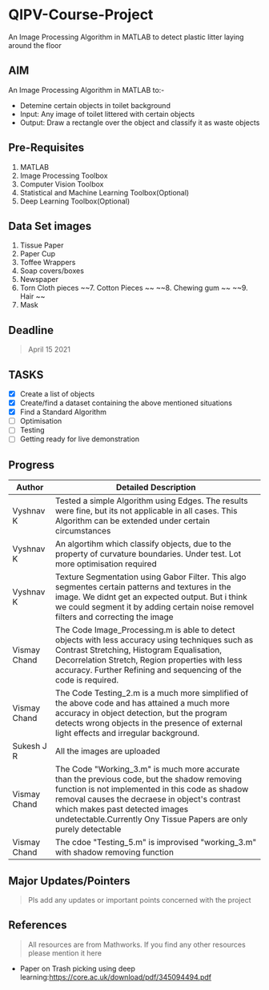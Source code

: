 # QIPV-Course-Project
An Image Processing Algorithm in MATLAB to detect plastic litter laying around the floor 

## AIM
An Image Processing Algorithm in MATLAB to:-
* Detemine certain objects in toilet background
* Input: Any image of toilet littered with certain objects
* Output: Draw a rectangle over the object and classify it as waste objects

## Pre-Requisites
1. MATLAB
2. Image Processing Toolbox
3. Computer Vision Toolbox
4. Statistical and Machine Learning Toolbox(Optional)
5. Deep Learning Toolbox(Optional)

## Data Set images
1. Tissue Paper
2. Paper Cup
3. Toffee Wrappers
4. Soap covers/boxes
5. Newspaper
6. Torn Cloth pieces
~~7. Cotton Pieces ~~
~~8. Chewing gum ~~
~~9. Hair  ~~
10. Mask

## Deadline

> April 15 2021

## TASKS
- [x] Create a list of objects
- [x] Create/find a dataset containing the above mentioned situations
- [x] Find a Standard Algorithm
- [ ] Optimisation
- [ ] Testing
- [ ] Getting ready for live demonstration

## Progress
|  Author  |  Detailed Description |
|----------|  -------------------- |
|  Vyshnav K  | Tested a simple Algorithm using Edges. The results were fine, but its not applicable in all cases. This Algorithm can be extended under certain circumstances |
|  Vyshnav K  | An algortihm which classify objects, due to the property of curvature boundaries. Under test. Lot more optimisation required |
|  Vyshnav K  | Texture Segmentation using Gabor Filter. This algo segmentes certain patterns and textures in the image. We didnt get an expected output. But i think we could segment it by adding certain noise removel filters and correcting the image |
| Vismay Chand| The Code Image_Processing.m is able to detect objects with less accuracy using techniques such as Contrast Stretching, Histogram Equalisation, Decorrelation Stretch, Region properties with less accuracy. Further Refining and sequencing of the code is required. |
| Vismay Chand| The Code Testing_2.m is a much more simplified of the above code and has attained a much more accuracy in object detection, but the program detects wrong objects in the presence of external light effects and irregular background.
|  Sukesh J R  | All the images are uploaded |
| Vismay Chand | The Code "Working_3.m" is much more accurate than the previous code, but the shadow removing function is not implemented in this code as shadow removal causes the decraese in object's contrast which makes past detected images undetectable.Currently Ony Tissue Papers are only purely detectable |
| Vismay Chand | The cdoe "Testing_5.m" is improvised "working_3.m" with shadow removing function|
## Major Updates/Pointers

> Pls add any updates or important points concerned with the project

## References

> All resources are from Mathworks. If you find any other resources please mention it here

- Paper on Trash picking using deep learning:https://core.ac.uk/download/pdf/345094494.pdf
